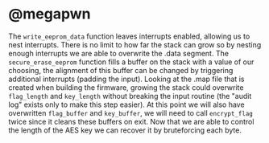# @megapwn

The `write_eeprom_data` function leaves interrupts enabled, allowing us to nest interrupts. There is no limit to how far the stack can grow so by nesting enough interrupts we are able to overwrite the .data segment.
The `secure_erase_eeprom` function fills a buffer on the stack with a value of our choosing, the alignment of this buffer can be changed by triggering additional interrupts (padding the input).
Looking at the .map file that is created when building the firmware, growing the stack could overwrite `flag_length` and `key_length` without breaking the input routine (the "audit log" exists only to make this step easier).
At this point we will also have overwritten `flag_buffer` and `key_buffer`, we will need to call `encrypt_flag` twice since it cleans these buffers on exit.
Now that we are able to control the length of the AES key we can recover it by bruteforcing each byte.
